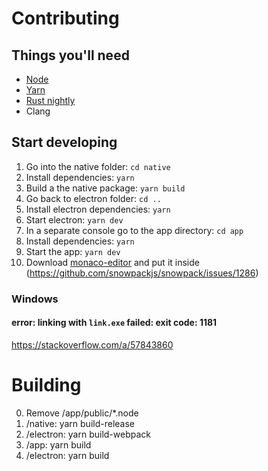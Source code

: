 # Contributing

## Things you'll need

- [Node](https://nodejs.org/en/download/)
- [Yarn](https://classic.yarnpkg.com/en/docs/install)
- [Rust nightly](https://www.rust-lang.org/tools/install)
- Clang

## Start developing

1. Go into the native folder: `cd native`
2. Install dependencies: `yarn`
3. Build a the native package: `yarn build`
4. Go back to electron folder: `cd ..`
5. Install electron dependencies: `yarn`
6. Start electron: `yarn dev`
7. In a separate console go to the app directory: `cd app`
8. Install dependencies: `yarn`
9. Start the app: `yarn dev`
10. Download [monaco-editor](https://microsoft.github.io/monaco-editor) and put it inside (https://github.com/snowpackjs/snowpack/issues/1286)

### Windows

#### error: linking with `link.exe` failed: exit code: 1181

https://stackoverflow.com/a/57843860

# Building

0. Remove /app/public/\*.node
1. /native: yarn build-release
2. /electron: yarn build-webpack
3. /app: yarn build
4. /electron: yarn build
